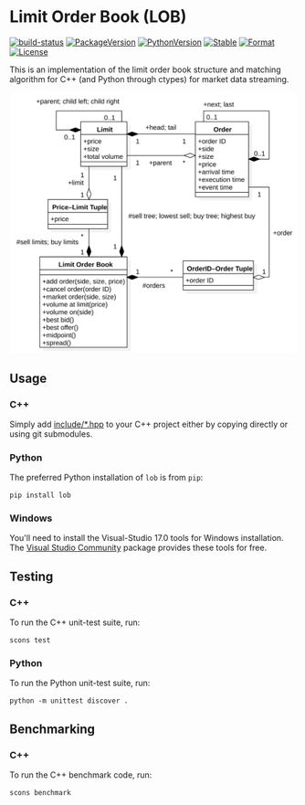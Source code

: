 # Limit Order Book (LOB)

[![build-status][]][build-server]
[![PackageVersion][pypi-version]][pypi-home]
[![PythonVersion][python-version]][python-home]
[![Stable][pypi-status]][pypi-home]
[![Format][pypi-format]][pypi-home]
[![License][pypi-license]](LICENSE)

[build-status]: https://travis-ci.com/Kautenja/lob.svg
[build-server]: https://travis-ci.com/Kautenja/lob
[pypi-version]: https://badge.fury.io/py/lob.svg
[pypi-license]: https://img.shields.io/pypi/l/lob.svg
[pypi-status]: https://img.shields.io/pypi/status/lob.svg
[pypi-format]: https://img.shields.io/pypi/format/lob.svg
[pypi-home]: https://badge.fury.io/py/lob
[python-version]: https://img.shields.io/pypi/pyversions/lob.svg
[python-home]: https://python.org

This is an implementation of the limit order book structure and matching
algorithm for C++ (and Python through ctypes) for market data streaming.

![Limit order book](img/limit-order-book.svg)

## Usage

### C++

Simply add [include/*.hpp](include) to your C++ project either by copying
directly or using git submodules.

### Python

The preferred Python installation of `lob` is from `pip`:

```shell
pip install lob
```

### Windows

You'll need to install the Visual-Studio 17.0 tools for Windows installation.
The [Visual Studio Community](https://visualstudio.microsoft.com/downloads/)
package provides these tools for free.

## Testing

### C++

To run the C++ unit-test suite, run:

```shell
scons test
```

### Python

To run the Python unit-test suite, run:

```shell
python -m unittest discover .
```

## Benchmarking

### C++

To run the C++ benchmark code, run:

```shell
scons benchmark
```
